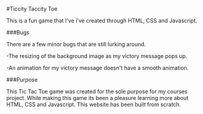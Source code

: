 #Ticcity Taccity Toe

This is a fun game that I've i've created through HTML, CSS and Javascript.

###Bugs

There are a few minor bugs that are still lurking around.

-The resizing of the background image as my victory message pops up.

-An animation for my victory message doesn't have a smooth animation.

###Purpose

This Tic Tac Toe game was created for the sole purpose for my courses project. While making this game its been a pleasure learning more about HTML, CSS and Javascript. This website has been built from scratch.
